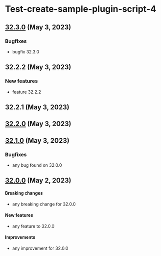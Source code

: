 # Test-create-sample-plugin-script-4
## [32.3.0](32.3.0) (May 3, 2023)
### Bugfixes

* bugfix 32.3.0

##  32.2.2 (May 3, 2023)
### New features

* feature 32.2.2

##  32.2.1 (May 3, 2023)
##  [32.2.0](32.2.0) (May 3, 2023)
##  [32.1.0](32.1.0) (May 3, 2023)
### Bugfixes

* any bug found on 32.0.0

##  [32.0.0](32.0.0) (May 2, 2023)
#### Breaking changes

  * any breaking change for 32.0.0

#### New features

  * any feature to 32.0.0

#### Improvements

  * any improvement for 32.0.0

